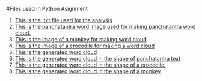 #Files used in Python Asignment
<ol>
  <li><a href="Assignment 2/Python Assignment/Panchatantra.txt" target="blank">This is the .txt file used for the analysis</a></li>
  <li><a href="Assignment 2/Python Assignment/Panchatantra word image.png" target="blank">This is the panchatantra word image used for making panchatantra word cloud.</a></li>
  <li><a href="Assignment 2/Python Assignment/Monkey image for word cloud.png" target="blank">This is the image of a monkey for making word cloud</a></li>
  <li><a href="Assignment 2/Python Assignment/Crocodile image for word cloud.png" target="blank">This is the image of a crocodile for making a word cloud</a></li>
  <li><a href="Assignment 2/Python Assignment/Word cloud image.png" target="blank">This is the generated word cloud</a></li>
  <li><a href="Assignment 2/Python Assignment/Word cloud image in the shape of panchatantra text.png" target="blank">This is the generated word cloud in the shape of panchatantra text</a></li>
  <li><a href="Assignment 2/Python Assignment/Word cloud image in the shape of a crocodile.png" target="blank">This is the generated word cloud in the shape of a crocodile.</a></li>
  <li><a href="Assignment 2/Python Assignment/Word cloud image in the shape of a monkey.png" target="blank">This is the generated word cloud in the shape of a monkey</a></li>
  </ol>
